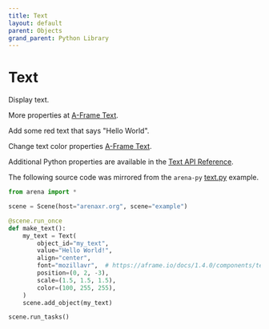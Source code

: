 ```yaml
---
title: Text
layout: default
parent: Objects
grand_parent: Python Library
---
```


# Text

Display text.

More properties at <a href='https://aframe.io/docs/1.5.0/components/text.html'>A-Frame Text</a>.

Add some red text that says "Hello World".

Change text color properties [A-Frame Text](https://aframe.io/docs/1.5.0/components/text.html#properties).

Additional Python properties are available in the [Text API Reference](/content/python-api/objects/text).

The following source code was mirrored from the `arena-py` [text.py](https://github.com/arenaxr/arena-py/blob/master/examples/objects/text.py) example.

```python
from arena import *

scene = Scene(host="arenaxr.org", scene="example")

@scene.run_once
def make_text():
    my_text = Text(
        object_id="my_text",
        value="Hello World!",
        align="center",
        font="mozillavr",  # https://aframe.io/docs/1.4.0/components/text.html#stock-fonts
        position=(0, 2, -3),
        scale=(1.5, 1.5, 1.5),
        color=(100, 255, 255),
    )
    scene.add_object(my_text)

scene.run_tasks()
```
